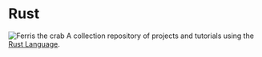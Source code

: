 # Rust
![Ferris the crab](https://rustacean.net/assets/rustacean-flat-happy.png)
A collection repository of projects and tutorials using the [Rust Language](https://www.rust-lang.org/).
